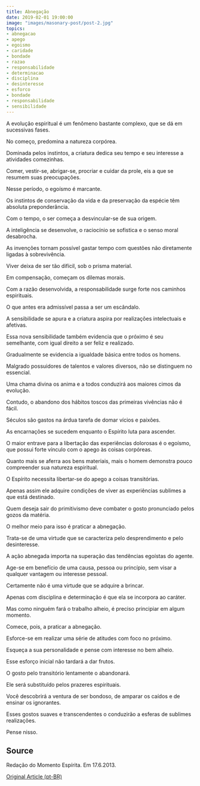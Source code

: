```yaml
---
title: Abnegação
date: 2019-02-01 19:00:00
image: "images/masonary-post/post-2.jpg"
topics: 
- abnegacao
- apego
- egoismo
- caridade
- bondade
- razao
- responsabilidade
- determinacao
- disciplina
- desinteresse
- esforco
- bondade
- responsabilidade
- sensibilidade
---
```



A evolução espiritual é um fenômeno bastante complexo, que se dá em sucessivas
fases.

No começo, predomina a natureza corpórea.

Dominada pelos instintos, a criatura dedica seu tempo e seu interesse a
atividades comezinhas.

Comer, vestir-se, abrigar-se, procriar e cuidar da prole, eis a que se resumem
suas preocupações.

Nesse período, o egoísmo é marcante.

Os instintos de conservação da vida e da preservação da espécie têm absoluta
preponderância.

Com o tempo, o ser começa a desvincular-se de sua origem.

A inteligência se desenvolve, o raciocínio se sofistica e o senso moral
desabrocha.

As invenções tornam possível gastar tempo com questões não diretamente ligadas
à sobrevivência.

Viver deixa de ser tão difícil, sob o prisma material.

Em compensação, começam os dilemas morais.

Com a razão desenvolvida, a responsabilidade surge forte nos caminhos
espirituais.

O que antes era admissível passa a ser um escândalo.

A sensibilidade se apura e a criatura aspira por realizações intelectuais e
afetivas.

Essa nova sensibilidade também evidencia que o próximo é seu semelhante, com
igual direito a ser feliz e realizado.

Gradualmente se evidencia a igualdade básica entre todos os homens.

Malgrado possuidores de talentos e valores diversos, não se distinguem no
essencial.

Uma chama divina os anima e a todos conduzirá aos maiores cimos da evolução.

Contudo, o abandono dos hábitos toscos das primeiras vivências não é fácil.

Séculos são gastos na árdua tarefa de domar vícios e paixões.

As encarnações se sucedem enquanto o Espírito luta para ascender.

O maior entrave para a libertação das experiências dolorosas é o egoísmo, que
possui forte vínculo com o apego às coisas corpóreas.

Quanto mais se aferra aos bens materiais, mais o homem demonstra pouco
compreender sua natureza espiritual.

O Espírito necessita libertar-se do apego a coisas transitórias.

Apenas assim ele adquire condições de viver as experiências sublimes a que está
destinado.

Quem deseja sair do primitivismo deve combater o gosto pronunciado pelos gozos
da matéria.

O melhor meio para isso é praticar a abnegação.

Trata-se de uma virtude que se caracteriza pelo desprendimento e pelo
desinteresse.

A ação abnegada importa na superação das tendências egoístas do agente.

Age-se em benefício de uma causa, pessoa ou princípio, sem visar a qualquer
vantagem ou interesse pessoal.

Certamente não é uma virtude que se adquire a brincar.

Apenas com disciplina e determinação é que ela se incorpora ao caráter.

Mas como ninguém fará o trabalho alheio, é preciso principiar em algum momento.

Comece, pois, a praticar a abnegação.

Esforce-se em realizar uma série de atitudes com foco no próximo.

Esqueça a sua personalidade e pense com interesse no bem alheio.

Esse esforço inicial não tardará a dar frutos.

O gosto pelo transitório lentamente o abandonará.

Ele será substituído pelos prazeres espirituais.

Você descobrirá a ventura de ser bondoso, de amparar os caídos e de ensinar os
ignorantes.

Esses gostos suaves e transcendentes o conduzirão a esferas de sublimes
realizações.

Pense nisso.


## Source
Redação do Momento Espírita.
Em 17.6.2013.

[Original Article (pt-BR)](http://www.momento.com.br/pt/ler_texto.php?id=1771)


